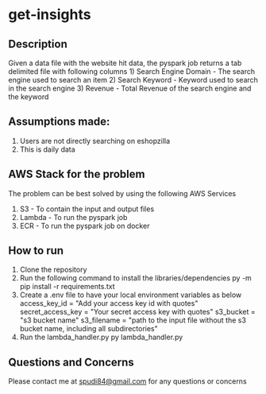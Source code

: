 # get-insights
## Description
Given a data file with the website hit data, the pyspark job returns a tab delimited file with following columns
    1) Search Engine Domain - The search engine used to search an item
    2) Search Keyword - Keyword used to search in the search engine
    3) Revenue - Total Revenue of the search engine and the keyword

## Assumptions made: 
1) Users are not directly searching on eshopzilla
2) This is daily data

## AWS Stack for the problem
The problem can be best solved by using the following AWS Services
1) S3 - To contain the input and output files
2) Lambda - To run the pyspark job
3) ECR - To run the pyspark job on docker

## How to run
1) Clone the repository
2) Run the following command to install the libraries/dependencies
    py -m pip install -r requirements.txt
3) Create a .env file to have your local environment variables as below
    access_key_id = "Add your access key id with quotes"
    secret_access_key = "Your secret access key with quotes"
    s3_bucket = "s3 bucket name"
    s3_filename = "path to the input file without the s3 bucket name, including all subdirectories"
3) Run the lambda_handler.py
    py lambda_handler.py


## Questions and Concerns
Please contact me at spudi84@gmail.com for any questions or concerns
